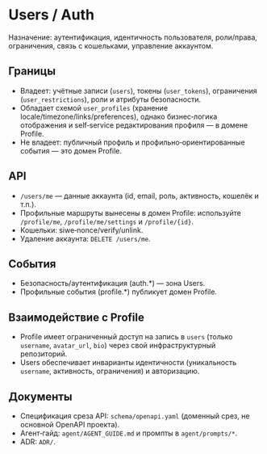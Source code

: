 # Users / Auth

Назначение: аутентификация, идентичность пользователя, роли/права, ограничения, связь с кошельками, управление аккаунтом.

## Границы
- Владеет: учётные записи (`users`), токены (`user_tokens`), ограничения (`user_restrictions`), роли и атрибуты безопасности.
- Обладает схемой `user_profiles` (хранение locale/timezone/links/preferences), однако бизнес‑логика отображения и self‑service редактирования профиля — в домене Profile.
- Не владеет: публичный профиль и профильно‑ориентированные события — это домен Profile.

## API
- `/users/me` — данные аккаунта (id, email, роль, активность, кошелёк и т.п.).
- Профильные маршруты вынесены в домен Profile: используйте `/profile/me`, `/profile/me/settings` и `/profile/{id}`.
- Кошельки: siwe‑nonce/verify/unlink.
- Удаление аккаунта: `DELETE /users/me`.

## События
- Безопасность/аутентификация (auth.*) — зона Users.
- Профильные события (profile.*) публикует домен Profile.

## Взаимодействие с Profile
- Profile имеет ограниченный доступ на запись в `users` (только `username`, `avatar_url`, `bio`) через свой инфраструктурный репозиторий.
- Users обеспечивает инварианты идентичности (уникальность `username`, активность, ограничения) и авторизацию.

## Документы
- Спецификация среза API: `schema/openapi.yaml` (доменный срез, не основной OpenAPI проекта).
- Агент‑гайд: `agent/AGENT_GUIDE.md` и промпты в `agent/prompts/*`.
- ADR: `ADR/`.
